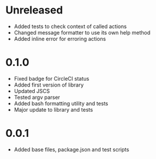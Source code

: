 # Unreleased

- Added tests to check context of called actions
- Changed message formatter to use its own help method
- Added inline error for erroring actions

# 0.1.0

- Fixed badge for CircleCI status
- Added first version of library
- Updated JSCS
- Tested argv parser
- Added bash formatting utility and tests
- Major update to library and tests

# 0.0.1

- Added base files, package.json and test scripts
